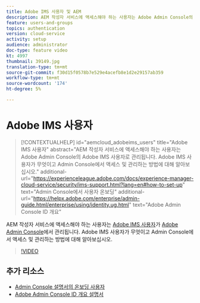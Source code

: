 ```yaml
---
title: Adobe IMS 사용자 및 AEM
description: AEM 작성자 서비스에 액세스해야 하는 사용자는 Adobe Admin Console의 Adobe IMS 사용자로 관리됩니다. Adobe IMS 사용자가 무엇이고 Admin Console에서 액세스 및 관리하는 방법에 대해 알아보십시오.
feature: users-and-groups
topics: authentication
version: cloud-service
activity: setup
audience: administrator
doc-type: feature video
kt: 4997
thumbnail: 39149.jpg
translation-type: tm+mt
source-git-commit: f30d15f0578b7e529e4acefb8e1d2e29157ab359
workflow-type: tm+mt
source-wordcount: '174'
ht-degree: 5%

---
```



# Adobe IMS 사용자

>[!CONTEXTUALHELP]
>id="aemcloud_adobeims_users"
>title="Adobe IMS 사용자"
>abstract="AEM 작성자 서비스에 액세스해야 하는 사용자는 Adobe Admin Console의 Adobe IMS 사용자로 관리됩니다. Adobe IMS 사용자가 무엇이고 Admin Console에서 액세스 및 관리하는 방법에 대해 알아보십시오."
>additional-url="https://experienceleague.adobe.com/docs/experience-manager-cloud-service/security/ims-support.html?lang=en#how-to-set-up" text="Admin Console에서 사용자 온보딩"
>additional-url="https://helpx.adobe.com/enterprise/admin-guide.html/enterprise/using/identity.ug.html" text="Adobe Admin Console ID 개요"

AEM 작성자 서비스에 액세스해야 하는 사용자는 [Adobe IMS 사용자](https://helpx.adobe.com/kr/enterprise/using/set-up-identity.html)가 [Adobe Admin Console](https://adminconsole.adobe.com)에서 관리됩니다. Adobe IMS 사용자가 무엇이고 Admin Console에서 액세스 및 관리하는 방법에 대해 알아보십시오.

>[!VIDEO](https://video.tv.adobe.com/v/39149/?quality=12&learn=on)

## 추가 리소스

+ [Admin Console 설명서의 온보딩 사용자](https://docs.adobe.com/content/help/en/experience-manager-cloud-service/security/ims-support.html#onboarding-users-in-admin-console)
+ [Adobe Admin Console ID 개요 설명서](https://helpx.adobe.com/enterprise/using/identity.html)
